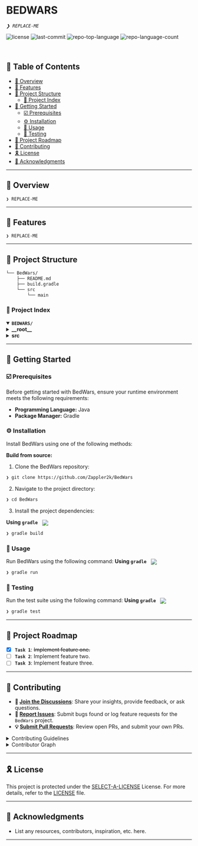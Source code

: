 <div align="left" style="position: relative;">
<h1>BEDWARS</h1>
<p align="left">
	<em><code>❯ REPLACE-ME</code></em>
</p>
<p align="left">
	<img src="https://img.shields.io/github/license/Zappler2k/BedWars?style=default&logo=opensourceinitiative&logoColor=white&color=0080ff" alt="license">
	<img src="https://img.shields.io/github/last-commit/Zappler2k/BedWars?style=default&logo=git&logoColor=white&color=0080ff" alt="last-commit">
	<img src="https://img.shields.io/github/languages/top/Zappler2k/BedWars?style=default&color=0080ff" alt="repo-top-language">
	<img src="https://img.shields.io/github/languages/count/Zappler2k/BedWars?style=default&color=0080ff" alt="repo-language-count">
</p>
<p align="left"><!-- default option, no dependency badges. -->
</p>
<p align="left">
	<!-- default option, no dependency badges. -->
</p>
</div>
<br clear="right">

## 🔗 Table of Contents

- [📍 Overview](#-overview)
- [👾 Features](#-features)
- [📁 Project Structure](#-project-structure)
    - [📂 Project Index](#-project-index)
- [🚀 Getting Started](#-getting-started)
    - [☑️ Prerequisites](#-prerequisites)
    - [⚙️ Installation](#-installation)
    - [🤖 Usage](#🤖-usage)
    - [🧪 Testing](#🧪-testing)
- [📌 Project Roadmap](#-project-roadmap)
- [🔰 Contributing](#-contributing)
- [🎗 License](#-license)
- [🙌 Acknowledgments](#-acknowledgments)

---

## 📍 Overview

<code>❯ REPLACE-ME</code>

---

## 👾 Features

<code>❯ REPLACE-ME</code>

---

## 📁 Project Structure

```sh
└── BedWars/
    ├── README.md
    ├── build.gradle
    └── src
        └── main
```


### 📂 Project Index
<details open>
	<summary><b><code>BEDWARS/</code></b></summary>
	<details> <!-- __root__ Submodule -->
		<summary><b>__root__</b></summary>
		<blockquote>
			<table>
			<tr>
				<td><b><a href='https://github.com/Zappler2k/BedWars/blob/master/build.gradle'>build.gradle</a></b></td>
				<td><code>❯ REPLACE-ME</code></td>
			</tr>
			</table>
		</blockquote>
	</details>
	<details> <!-- src Submodule -->
		<summary><b>src</b></summary>
		<blockquote>
			<details>
				<summary><b>main</b></summary>
				<blockquote>
					<details>
						<summary><b>resources</b></summary>
						<blockquote>
							<table>
							<tr>
								<td><b><a href='https://github.com/Zappler2k/BedWars/blob/master/src/main/resources/config.yml'>config.yml</a></b></td>
								<td><code>❯ REPLACE-ME</code></td>
							</tr>
							<tr>
								<td><b><a href='https://github.com/Zappler2k/BedWars/blob/master/src/main/resources/hibernate.yml'>hibernate.yml</a></b></td>
								<td><code>❯ REPLACE-ME</code></td>
							</tr>
							<tr>
								<td><b><a href='https://github.com/Zappler2k/BedWars/blob/master/src/main/resources/plugin.yml'>plugin.yml</a></b></td>
								<td><code>❯ REPLACE-ME</code></td>
							</tr>
							</table>
						</blockquote>
					</details>
					<details>
						<summary><b>java</b></summary>
						<blockquote>
							<details>
								<summary><b>de</b></summary>
								<blockquote>
									<details>
										<summary><b>zappler2k</b></summary>
										<blockquote>
											<details>
												<summary><b>bedWars</b></summary>
												<blockquote>
													<table>
													<tr>
														<td><b><a href='https://github.com/Zappler2k/BedWars/blob/master/src/main/java/de/zappler2k/bedWars/BedWars.java'>BedWars.java</a></b></td>
														<td><code>❯ REPLACE-ME</code></td>
													</tr>
													</table>
													<details>
														<summary><b>json</b></summary>
														<blockquote>
															<table>
															<tr>
																<td><b><a href='https://github.com/Zappler2k/BedWars/blob/master/src/main/java/de/zappler2k/bedWars/json/JsonManager.java'>JsonManager.java</a></b></td>
																<td><code>❯ REPLACE-ME</code></td>
															</tr>
															<tr>
																<td><b><a href='https://github.com/Zappler2k/BedWars/blob/master/src/main/java/de/zappler2k/bedWars/json/JsonModule.java'>JsonModule.java</a></b></td>
																<td><code>❯ REPLACE-ME</code></td>
															</tr>
															</table>
															<details>
																<summary><b>init</b></summary>
																<blockquote>
																	<table>
																	<tr>
																		<td><b><a href='https://github.com/Zappler2k/BedWars/blob/master/src/main/java/de/zappler2k/bedWars/json/init/LocationTypeAdapter.java'>LocationTypeAdapter.java</a></b></td>
																		<td><code>❯ REPLACE-ME</code></td>
																	</tr>
																	</table>
																</blockquote>
															</details>
														</blockquote>
													</details>
													<details>
														<summary><b>hibernate</b></summary>
														<blockquote>
															<details>
																<summary><b>entities</b></summary>
																<blockquote>
																	<table>
																	<tr>
																		<td><b><a href='https://github.com/Zappler2k/BedWars/blob/master/src/main/java/de/zappler2k/bedWars/hibernate/entities/StatsPlayerEntity.java'>StatsPlayerEntity.java</a></b></td>
																		<td><code>❯ REPLACE-ME</code></td>
																	</tr>
																	<tr>
																		<td><b><a href='https://github.com/Zappler2k/BedWars/blob/master/src/main/java/de/zappler2k/bedWars/hibernate/entities/MapEntity.java'>MapEntity.java</a></b></td>
																		<td><code>❯ REPLACE-ME</code></td>
																	</tr>
																	</table>
																</blockquote>
															</details>
															<details>
																<summary><b>managers</b></summary>
																<blockquote>
																	<table>
																	<tr>
																		<td><b><a href='https://github.com/Zappler2k/BedWars/blob/master/src/main/java/de/zappler2k/bedWars/hibernate/managers/MapEntityManager.java'>MapEntityManager.java</a></b></td>
																		<td><code>❯ REPLACE-ME</code></td>
																	</tr>
																	<tr>
																		<td><b><a href='https://github.com/Zappler2k/BedWars/blob/master/src/main/java/de/zappler2k/bedWars/hibernate/managers/StatsPlayerEntityManager.java'>StatsPlayerEntityManager.java</a></b></td>
																		<td><code>❯ REPLACE-ME</code></td>
																	</tr>
																	</table>
																</blockquote>
															</details>
														</blockquote>
													</details>
													<details>
														<summary><b>yml</b></summary>
														<blockquote>
															<table>
															<tr>
																<td><b><a href='https://github.com/Zappler2k/BedWars/blob/master/src/main/java/de/zappler2k/bedWars/yml/YamlManager.java'>YamlManager.java</a></b></td>
																<td><code>❯ REPLACE-ME</code></td>
															</tr>
															</table>
														</blockquote>
													</details>
													<details>
														<summary><b>setup</b></summary>
														<blockquote>
															<details>
																<summary><b>map</b></summary>
																<blockquote>
																	<table>
																	<tr>
																		<td><b><a href='https://github.com/Zappler2k/BedWars/blob/master/src/main/java/de/zappler2k/bedWars/setup/map/MapSetupManager.java'>MapSetupManager.java</a></b></td>
																		<td><code>❯ REPLACE-ME</code></td>
																	</tr>
																	</table>
																</blockquote>
															</details>
														</blockquote>
													</details>
													<details>
														<summary><b>command</b></summary>
														<blockquote>
															<table>
															<tr>
																<td><b><a href='https://github.com/Zappler2k/BedWars/blob/master/src/main/java/de/zappler2k/bedWars/command/SubCommand.java'>SubCommand.java</a></b></td>
																<td><code>❯ REPLACE-ME</code></td>
															</tr>
															<tr>
																<td><b><a href='https://github.com/Zappler2k/BedWars/blob/master/src/main/java/de/zappler2k/bedWars/command/MainCommand.java'>MainCommand.java</a></b></td>
																<td><code>❯ REPLACE-ME</code></td>
															</tr>
															<tr>
																<td><b><a href='https://github.com/Zappler2k/BedWars/blob/master/src/main/java/de/zappler2k/bedWars/command/CommandManager.java'>CommandManager.java</a></b></td>
																<td><code>❯ REPLACE-ME</code></td>
															</tr>
															</table>
														</blockquote>
													</details>
													<details>
														<summary><b>map</b></summary>
														<blockquote>
															<details>
																<summary><b>objects</b></summary>
																<blockquote>
																	<table>
																	<tr>
																		<td><b><a href='https://github.com/Zappler2k/BedWars/blob/master/src/main/java/de/zappler2k/bedWars/map/objects/Spawner.java'>Spawner.java</a></b></td>
																		<td><code>❯ REPLACE-ME</code></td>
																	</tr>
																	<tr>
																		<td><b><a href='https://github.com/Zappler2k/BedWars/blob/master/src/main/java/de/zappler2k/bedWars/map/objects/Villager.java'>Villager.java</a></b></td>
																		<td><code>❯ REPLACE-ME</code></td>
																	</tr>
																	<tr>
																		<td><b><a href='https://github.com/Zappler2k/BedWars/blob/master/src/main/java/de/zappler2k/bedWars/map/objects/GameMap.java'>GameMap.java</a></b></td>
																		<td><code>❯ REPLACE-ME</code></td>
																	</tr>
																	<tr>
																		<td><b><a href='https://github.com/Zappler2k/BedWars/blob/master/src/main/java/de/zappler2k/bedWars/map/objects/Team.java'>Team.java</a></b></td>
																		<td><code>❯ REPLACE-ME</code></td>
																	</tr>
																	</table>
																	<details>
																		<summary><b>init</b></summary>
																		<blockquote>
																			<table>
																			<tr>
																				<td><b><a href='https://github.com/Zappler2k/BedWars/blob/master/src/main/java/de/zappler2k/bedWars/map/objects/init/SpawnerType.java'>SpawnerType.java</a></b></td>
																				<td><code>❯ REPLACE-ME</code></td>
																			</tr>
																			<tr>
																				<td><b><a href='https://github.com/Zappler2k/BedWars/blob/master/src/main/java/de/zappler2k/bedWars/map/objects/init/VillagerType.java'>VillagerType.java</a></b></td>
																				<td><code>❯ REPLACE-ME</code></td>
																			</tr>
																			</table>
																		</blockquote>
																	</details>
																</blockquote>
															</details>
														</blockquote>
													</details>
												</blockquote>
											</details>
										</blockquote>
									</details>
								</blockquote>
							</details>
						</blockquote>
					</details>
				</blockquote>
			</details>
		</blockquote>
	</details>
</details>

---
## 🚀 Getting Started

### ☑️ Prerequisites

Before getting started with BedWars, ensure your runtime environment meets the following requirements:

- **Programming Language:** Java
- **Package Manager:** Gradle


### ⚙️ Installation

Install BedWars using one of the following methods:

**Build from source:**

1. Clone the BedWars repository:
```sh
❯ git clone https://github.com/Zappler2k/BedWars
```

2. Navigate to the project directory:
```sh
❯ cd BedWars
```

3. Install the project dependencies:


**Using `gradle`** &nbsp; [<img align="center" src="https://img.shields.io/badge/Gradle-02303A.svg?style={badge_style}&logo=gradle&logoColor=white" />](https://gradle.org/)

```sh
❯ gradle build
```




### 🤖 Usage
Run BedWars using the following command:
**Using `gradle`** &nbsp; [<img align="center" src="https://img.shields.io/badge/Gradle-02303A.svg?style={badge_style}&logo=gradle&logoColor=white" />](https://gradle.org/)

```sh
❯ gradle run
```


### 🧪 Testing
Run the test suite using the following command:
**Using `gradle`** &nbsp; [<img align="center" src="https://img.shields.io/badge/Gradle-02303A.svg?style={badge_style}&logo=gradle&logoColor=white" />](https://gradle.org/)

```sh
❯ gradle test
```


---
## 📌 Project Roadmap

- [X] **`Task 1`**: <strike>Implement feature one.</strike>
- [ ] **`Task 2`**: Implement feature two.
- [ ] **`Task 3`**: Implement feature three.

---

## 🔰 Contributing

- **💬 [Join the Discussions](https://github.com/Zappler2k/BedWars/discussions)**: Share your insights, provide feedback, or ask questions.
- **🐛 [Report Issues](https://github.com/Zappler2k/BedWars/issues)**: Submit bugs found or log feature requests for the `BedWars` project.
- **💡 [Submit Pull Requests](https://github.com/Zappler2k/BedWars/blob/main/CONTRIBUTING.md)**: Review open PRs, and submit your own PRs.

<details closed>
<summary>Contributing Guidelines</summary>

1. **Fork the Repository**: Start by forking the project repository to your github account.
2. **Clone Locally**: Clone the forked repository to your local machine using a git client.
   ```sh
   git clone https://github.com/Zappler2k/BedWars
   ```
3. **Create a New Branch**: Always work on a new branch, giving it a descriptive name.
   ```sh
   git checkout -b new-feature-x
   ```
4. **Make Your Changes**: Develop and test your changes locally.
5. **Commit Your Changes**: Commit with a clear message describing your updates.
   ```sh
   git commit -m 'Implemented new feature x.'
   ```
6. **Push to github**: Push the changes to your forked repository.
   ```sh
   git push origin new-feature-x
   ```
7. **Submit a Pull Request**: Create a PR against the original project repository. Clearly describe the changes and their motivations.
8. **Review**: Once your PR is reviewed and approved, it will be merged into the main branch. Congratulations on your contribution!
</details>

<details closed>
<summary>Contributor Graph</summary>
<br>
<p align="left">
   <a href="https://github.com{/Zappler2k/BedWars/}graphs/contributors">
      <img src="https://contrib.rocks/image?repo=Zappler2k/BedWars">
   </a>
</p>
</details>

---

## 🎗 License

This project is protected under the [SELECT-A-LICENSE](https://choosealicense.com/licenses) License. For more details, refer to the [LICENSE](https://choosealicense.com/licenses/) file.

---

## 🙌 Acknowledgments

- List any resources, contributors, inspiration, etc. here.

---